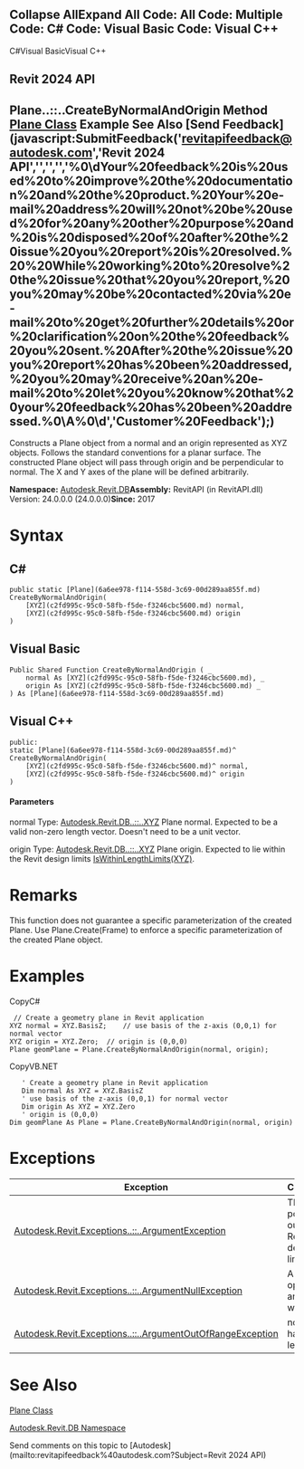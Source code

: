 ﻿

Collapse AllExpand All Code: All Code: Multiple Code: C# Code: Visual Basic Code: Visual C++   
---  
  
C#Visual BasicVisual C++

Revit 2024 API  
---  
Plane..::..CreateByNormalAndOrigin Method   
[Plane Class](6a6ee978-f114-558d-3c69-00d289aa855f.md) Example See Also [Send Feedback](javascript:SubmitFeedback\('revitapifeedback@autodesk.com','Revit 2024 API','','','','%0\\dYour%20feedback%20is%20used%20to%20improve%20the%20documentation%20and%20the%20product.%20Your%20e-mail%20address%20will%20not%20be%20used%20for%20any%20other%20purpose%20and%20is%20disposed%20of%20after%20the%20issue%20you%20report%20is%20resolved.%20%20While%20working%20to%20resolve%20the%20issue%20that%20you%20report,%20you%20may%20be%20contacted%20via%20e-mail%20to%20get%20further%20details%20or%20clarification%20on%20the%20feedback%20you%20sent.%20After%20the%20issue%20you%20report%20has%20been%20addressed,%20you%20may%20receive%20an%20e-mail%20to%20let%20you%20know%20that%20your%20feedback%20has%20been%20addressed.%0\\A%0\\d','Customer%20Feedback'\);)  
---  
  
Constructs a Plane object from a normal and an origin represented as XYZ objects. Follows the standard conventions for a planar surface. The constructed Plane object will pass through origin and be perpendicular to normal. The X and Y axes of the plane will be defined arbitrarily. 

**Namespace:** [Autodesk.Revit.DB](87546ba7-461b-c646-cbb1-2cb8f5bff8b2.md)**Assembly:** RevitAPI (in RevitAPI.dll) Version: 24.0.0.0 (24.0.0.0)**Since:** 2017 

# Syntax

C#  
---  
      
    
    public static [Plane](6a6ee978-f114-558d-3c69-00d289aa855f.md) CreateByNormalAndOrigin(
    	[XYZ](c2fd995c-95c0-58fb-f5de-f3246cbc5600.md) normal,
    	[XYZ](c2fd995c-95c0-58fb-f5de-f3246cbc5600.md) origin
    )  
  
Visual Basic  
---  
      
    
    Public Shared Function CreateByNormalAndOrigin ( _
    	normal As [XYZ](c2fd995c-95c0-58fb-f5de-f3246cbc5600.md), _
    	origin As [XYZ](c2fd995c-95c0-58fb-f5de-f3246cbc5600.md) _
    ) As [Plane](6a6ee978-f114-558d-3c69-00d289aa855f.md)  
  
Visual C++  
---  
      
    
    public:
    static [Plane](6a6ee978-f114-558d-3c69-00d289aa855f.md)^ CreateByNormalAndOrigin(
    	[XYZ](c2fd995c-95c0-58fb-f5de-f3246cbc5600.md)^ normal, 
    	[XYZ](c2fd995c-95c0-58fb-f5de-f3246cbc5600.md)^ origin
    )  
  
#### Parameters

normal
    Type: [Autodesk.Revit.DB..::..XYZ](c2fd995c-95c0-58fb-f5de-f3246cbc5600.md) Plane normal. Expected to be a valid non-zero length vector. Doesn't need to be a unit vector. 

origin
    Type: [Autodesk.Revit.DB..::..XYZ](c2fd995c-95c0-58fb-f5de-f3246cbc5600.md) Plane origin. Expected to lie within the Revit design limits [IsWithinLengthLimits(XYZ)](ac2171af-4250-8a30-faa7-4d7030d29a03.md). 

# Remarks

This function does not guarantee a specific parameterization of the created Plane. Use Plane.Create(Frame) to enforce a specific parameterization of the created Plane object. 

# Examples

CopyC#
    
    
     // Create a geometry plane in Revit application
    XYZ normal = XYZ.BasisZ;    // use basis of the z-axis (0,0,1) for normal vector 
    XYZ origin = XYZ.Zero;  // origin is (0,0,0)  
    Plane geomPlane = Plane.CreateByNormalAndOrigin(normal, origin);

CopyVB.NET
    
    
       ' Create a geometry plane in Revit application
       Dim normal As XYZ = XYZ.BasisZ
       ' use basis of the z-axis (0,0,1) for normal vector 
       Dim origin As XYZ = XYZ.Zero
       ' origin is (0,0,0)  
    Dim geomPlane As Plane = Plane.CreateByNormalAndOrigin(normal, origin)

# Exceptions

| Exception | Condition |
| --- | --- |
| [Autodesk.Revit.Exceptions..::..ArgumentException](2e6e4206-97a8-dd4b-df5d-4269f4bb6088.md) | The input point lies outside of Revit design limits. |
| [Autodesk.Revit.Exceptions..::..ArgumentNullException](631e1424-60f4-929b-4e52-dda9dcd26316.md) | A non-optional argument was null |
| [Autodesk.Revit.Exceptions..::..ArgumentOutOfRangeException](60f148c9-ece0-a6bb-4e12-bb4a9c8c8a24.md) | normal has zero length. |
  
# See Also

[Plane Class](6a6ee978-f114-558d-3c69-00d289aa855f.md)

[Autodesk.Revit.DB Namespace](87546ba7-461b-c646-cbb1-2cb8f5bff8b2.md)

Send comments on this topic to [Autodesk](mailto:revitapifeedback%40autodesk.com?Subject=Revit 2024 API)